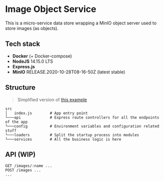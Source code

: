 # Image Object Service

This is a micro-service data store wrapping a MinIO object server used to store images (as objects).

## Tech stack

* **Docker** (+ Docker-compose)
* **NodeJS** 14.15.0 LTS
* **Express.js**
* **MinIO** RELEASE.2020-10-28T08-16-50Z (latest stable)

## Structure

> Simplified version of [this example](https://softwareontheroad.com/ideal-nodejs-project-structure/)

```
src
│   index.js        # App entry point
└───api             # Express route controllers for all the endpoints of the app
└───config          # Environment variables and configuration related stuff
└───loaders         # Split the startup process into modules
└───services        # All the business logic is here
```

## API (WIP)

```
GET /images/:name ...
POST /images ...
...
```
